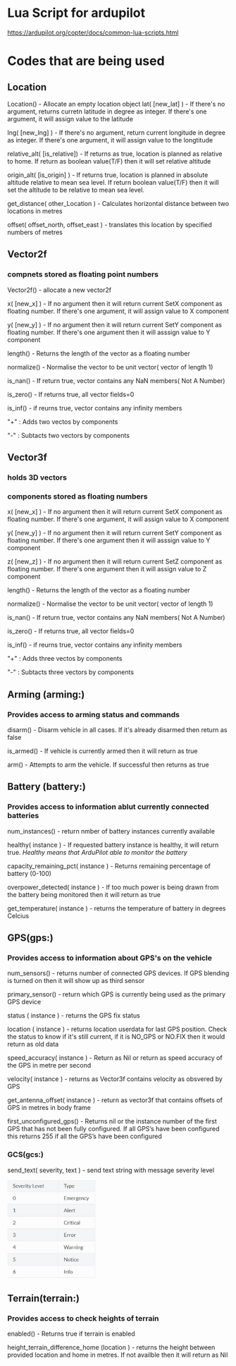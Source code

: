 
# Lua Script for ardupilot
https://ardupilot.org/copter/docs/common-lua-scripts.html


# Codes that are being used

## Location
Location() - Allocate an empty location object
lat( [new_lat] ) - If there's no argument, returns curretn latitude in degree as integer. If there's one argument, it will assign value to the latitude

lng( [new_lng] ) - If there's no argument, return current longitude in degree as integer. If there's one argument, it will assign value to the longtitude

relative_alt( [is_relative]) - If returns as true, location is planned as relative to home. If return as boolean value(T/F) then it will set relative altitude

origin_alt( [is_origin] ) - If returns true, location is planned in absolute altitude relative to mean sea level. If return boolean value(T/F) then it  will set the altitude to be relative to mean sea level.

get_distance( other_Location ) - Calculates horizontal distance between two locations in metres

offset( offset_north, offset_east ) - translates this location by specified numbers of metres




## Vector2f

### compnets stored as floating point numbers

Vector2f() - allocate a new vector2f

x( [new_x] ) - If no argument then it will return current SetX component as floating number. If there's one argument, it will assign value to X component

y( [new_y] ) - If no argument then it will return current SetY component as floating number. If there's one argument then it will asssign value to Y component

length() - Returns the length of the vector as a floating number 

normalize() - Normalise the vector to be unit vector( vector of length 1)

is_nan() - If return true, vector contains any NaN members( Not A Number)

is_zero() - If returns true, all vector fields=0

is_inf() - if reurns true, vector contains any infinity members

"+" : Adds two vectos by components

"-" : Subtacts two vectors by components



## Vector3f
### holds 3D vectors
### components stored as floating numbers

x( [new_x] ) - If no argument then it will return current SetX component as floating number. If there's one argument, it will assign value to X component

y( [new_y] ) - If no argument then it will return current SetY component as floating number. If there's one argument then it will asssign value to Y component

z( [new_z] ) - If no argument then it will return current SetZ component as floating number. If there's one argument then it will assign value to Z component

length() - Returns the length of the vector as a floating number 

normalize() - Normalise the vector to be unit vector( vector of length 1)

is_nan() - If return true, vector contains any NaN members( Not A Number)

is_zero() - If returns true, all vector fields=0

is_inf() - if reurns true, vector contains any infinity members

"+" : Adds three vectos by components

"-" : Subtacts three vectors by components



## Arming (arming:)
### Provides access to arming status and commands


disarm() - Disarm vehicle in all cases. If it's already disarmed then return as false

is_armed() - If vehicle is currently armed then it will return as true

arm() - Attempts to arm the vehicle. If successful then returns as true



## Battery (battery:)
### Provides access to information ablut currently connected batteries

num_instances() - return nmber of battery instances currently available

healthy( instance ) - If requested battery instance is healthy, it will return true. *Healthy means that ArduPilot able to monitor the battery*

capacity_remaining_pct( instance ) - Returns remaining percentage of battery (0-100)

overpower_detected( instance ) - If too much power is being drawn from the battery being monitored then it will return as true

get_temperature( instance ) - returns the temperature of battery in degrees Celcius



## GPS(gps:)
### Provides access to information about GPS's on the vehicle

num_sensors() - returns number of connected GPS devices. If GPS blending is turned on then it will show up as third sensor

primary_sensor() - return which GPS is currently being used as the primary GPS device

status ( instance ) - returns the GPS fix status

location ( instance ) - returns location userdata for last GPS position. Check the status to know if it's still current, if it is NO_GPS or NO.FIX then it would return as old data

speed_accuracy( instance ) - Return as Nil or return as speed accuracy of the GPS in metre per second

velocity( instance ) - returns as Vector3f contains velocity as obsvered by GPS

get_antenna_offset( instance ) - return as vector3f that contains offsets of GPS in metres in body frame

first_unconfigured_gps() - Returns nil or the instance number of the first GPS that has not been fully configured. If all GPS’s have been configured this returns 255 if all the GPS’s have been configured 




### GCS(gcs:)

send_text( severity, text ) - send text string with message severity level



<img src="https://github.com/MakerBay/Coral_Reef_Mapping_Drone/blob/master/3_Boat%20Software/Severity%20level.JPG" width=200>




## Terrain(terrain:)
### Provides access to check heights of terrain

enabled() - Returns true if terrain is enabled

height_terrain_difference_home (location ) - returns the height between provided location and home in metres. If not availble then it will return as Nil
